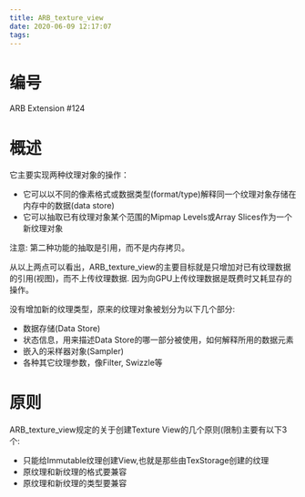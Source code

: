 ```yaml
---
title: ARB_texture_view
date: 2020-06-09 12:17:07
tags:
---
```


# 编号

ARB Extension #124

# 概述

它主要实现两种纹理对象的操作：
- 它可以以不同的像素格式或数据类型(format/type)解释同一个纹理对象存储在内存中的数据(data store)
- 它可以抽取已有纹理对象某个范围的Mipmap Levels或Array Slices作为一个新纹理对象

注意: 第二种功能的抽取是引用，而不是内存拷贝。

从以上两点可以看出，ARB_texture_view的主要目标就是只增加对已有纹理数据的引用(视图)，而不上传纹理数据.
因为向GPU上传纹理数据是既费时又耗显存的操作。

没有增加新的纹理类型，原来的纹理对象被划分为以下几个部分:
- 数据存储(Data Store)
- 状态信息，用来描述Data Store的哪一部分被使用，如何解释所用的数据元素
- 嵌入的采样器对象(Sampler)
- 各种其它纹理参数，像Filter, Swizzle等

# 原则
ARB_texture_view规定的关于创建Texture View的几个原则(限制)主要有以下3个:
- 只能给Immutable纹理创建View,也就是那些由TexStorage创建的纹理
- 原纹理和新纹理的格式要兼容
- 原纹理和新纹理的类型要兼容
